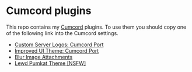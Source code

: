 # Cumcord plugins

This repo contains my [Cumcord](https://github.com/Cumcord/Cumcord/) plugins. To use them you should copy one of the following link into the Cumcord settings.

- [Custom Server Logos: Cumcord Port](https://kckarnige.is-a.dev/cumcord-plugins/serverlogos)
- [Improved UI Theme: Cumcord Port](https://kckarnige.is-a.dev/cumcord-plugins/improvedui)
- [Blur Image Attachments](https://kckarnige.is-a.dev/cumcord-plugins/blur-image)
- [Lewd Pumkat Theme [NSFW]](https://kckarnige.is-a.dev/cumcord-plugins/kck-pumkat)

